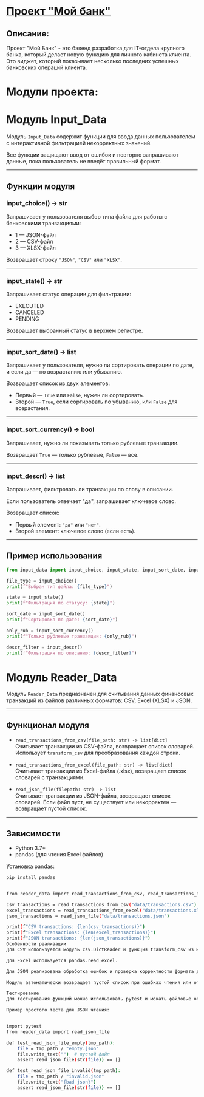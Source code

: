 # <u>Проект "Мой банк"</u>
## Описание:
Проект "Мой Банк" - это бэкенд разработка для IT-отдела крупного банка, который делает новую функцию для личного кабинета клиента. Это виджет, который показывает несколько последних успешных банковских операций клиента. 
# Модули проекта:


# Модуль Input_Data

Модуль `Input_Data` содержит функции для ввода данных пользователем с интерактивной фильтрацией некорректных значений. 

Все функции защищают ввод от ошибок и повторно запрашивают данные, пока пользователь не введёт правильный формат.

---

## Функции модуля

### input_choice() -> str

Запрашивает у пользователя выбор типа файла для работы с банковскими транзакциями:

- 1 — JSON-файл
- 2 — CSV-файл
- 3 — XLSX-файл

Возвращает строку `"JSON"`, `"CSV"` или `"XLSX"`.

---

### input_state() -> str

Запрашивает статус операции для фильтрации:

- EXECUTED
- CANCELED
- PENDING

Возвращает выбранный статус в верхнем регистре.

---

### input_sort_date() -> list

Запрашивает у пользователя, нужно ли сортировать операции по дате, и если да — по возрастанию или убыванию.

Возвращает список из двух элементов:

- Первый — `True` или `False`, нужен ли сортировать.
- Второй — `True`, если сортировать по убыванию, или `False` для возрастания.

---

### input_sort_currency() -> bool

Запрашивает, нужно ли показывать только рублевые транзакции.

Возвращает `True` — только рублевые, `False` — все.

---

### input_descr() -> list

Запрашивает, фильтровать ли транзакции по слову в описании.

Если пользователь отвечает "да", запрашивает ключевое слово.

Возвращает список:

- Первый элемент: `"да"` или `"нет"`.
- Второй элемент: ключевое слово (если есть).

---

## Пример использования

```python
from input_data import input_choice, input_state, input_sort_date, input_sort_currency, input_descr

file_type = input_choice()
print(f"Выбран тип файла: {file_type}")

state = input_state()
print(f"Фильтрация по статусу: {state}")

sort_date = input_sort_date()
print(f"Сортировка по дате: {sort_date}")

only_rub = input_sort_currency()
print(f"Только рублевые транзакции: {only_rub}")

descr_filter = input_descr()
print(f"Фильтрация по описанию: {descr_filter}")
```
# Модуль Reader_Data

Модуль `Reader_Data` предназначен для считывания данных финансовых транзакций из файлов различных форматов: CSV, Excel (XLSX) и JSON.

---

## Функционал модуля

- `read_transactions_from_csv(file_path: str) -> list[dict]`  
  Считывает транзакции из CSV-файла, возвращает список словарей. Использует `transform_csv` для преобразования каждой строки.

- `read_transactions_from_excel(file_path: str) -> list[dict]`  
  Считывает транзакции из Excel-файла (.xlsx), возвращает список словарей с транзакциями.

- `read_json_file(filepath: str) -> list`  
  Считывает транзакции из JSON-файла, возвращает список словарей. Если файл пуст, не существует или некорректен — возвращает пустой список.

---

## Зависимости

- Python 3.7+
- pandas (для чтения Excel файлов)

Установка pandas:

```bash
pip install pandas


from reader_data import read_transactions_from_csv, read_transactions_from_excel, read_json_file

csv_transactions = read_transactions_from_csv("data/transactions.csv")
excel_transactions = read_transactions_from_excel("data/transactions.xlsx")
json_transactions = read_json_file("data/transactions.json")

print(f"CSV transactions: {len(csv_transactions)}")
print(f"Excel transactions: {len(excel_transactions)}")
print(f"JSON transactions: {len(json_transactions)}")
Особенности реализации
Для CSV используется модуль csv.DictReader и функция transform_csv из модуля transform_data для обработки каждой записи.

Для Excel используется pandas.read_excel.

Для JSON реализована обработка ошибок и проверка корректности формата данных.

Модуль автоматически возвращает пустой список при ошибках чтения или отсутствии файла.

Тестирование
Для тестирования функций можно использовать pytest и мокать файловые операции с помощью unittest.mock или библиотеки pytest-mock.

Пример простого теста для JSON чтения:


import pytest
from reader_data import read_json_file

def test_read_json_file_empty(tmp_path):
    file = tmp_path / "empty.json"
    file.write_text("")  # пустой файл
    assert read_json_file(str(file)) == []

def test_read_json_file_invalid(tmp_path):
    file = tmp_path / "invalid.json"
    file.write_text("{bad json}")
    assert read_json_file(str(file)) == []
``` 

